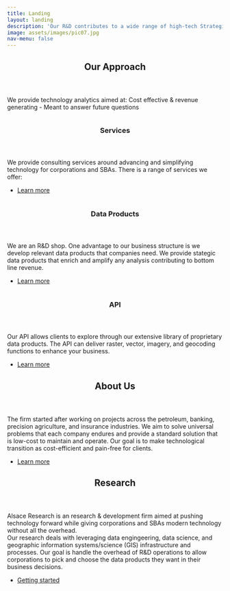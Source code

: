 ```yaml
---
title: Landing
layout: landing
description: 'Our R&D contributes to a wide range of high-tech Strategic Data Products.'
image: assets/images/pic07.jpg
nav-menu: false
---
```


<!-- Main -->
<div id="main">

<!-- One -->
<section id="one">
	<div class="inner">
		<header class="major">
			<h2>Our Approach</h2>
		</header>
		<p>We provide technology analytics aimed at: Cost effective & revenue generating
		 - Meant to answer future questions</p>
	</div>
</section>

<!-- Two -->
<section id="two" class="spotlights">
	<section>
		<a href="services.html" class="image">
			<img src="{% link assets/images/pic08.jpg %}" alt="" data-position="center center" />
		</a>
		<div class="content">
			<div class="inner">
				<header class="major">
					<h3>Services</h3>
				</header>
				<p>We provide consulting services around advancing and simplifying technology for corporations and SBAs.  There is a range of services we offer:</p>
				<ul class="actions">
					<li><a href="services.html" class="button">Learn more</a></li>
				</ul>
			</div>
		</div>
	</section>
	<section>
		<a href="products.html" class="image">
			<img src="{% link assets/images/pic09.jpg %}" alt="" data-position="top center" />
		</a>
		<div class="content">
			<div class="inner">
				<header class="major">
					<h3>Data Products</h3>
				</header>
				<p>We are an R&D shop.  One advantage to our business structure is we develop relevant data products that companies need.  We provide stategic data products that enrich and amplify any analysis contributing to bottom line revenue.</p>
				<ul class="actions">
					<li><a href="products.html" class="button">Learn more</a></li>
				</ul>
			</div>
		</div>
	</section>
	<section>
		<a href="api.html" class="image">
			<img src="{% link assets/images/pic10.jpg %}" alt="" data-position="25% 25%" />
		</a>
		<div class="content">
			<div class="inner">
				<header class="major">
					<h3>API</h3>
				</header>
				<p>Our API allows clients to explore through our extensive library of proprietary data products.  The API can deliver raster, vector, imagery, and geocoding functions to enhance your business.</p>
				<ul class="actions">
					<li><a href="api.html" class="button next">Learn more</a></li>
				</ul>
			</div>
		</div>
	</section>
</section>

<!-- Three -->
<section id="three">
	<div class="inner">
		<header class="major">
			<h2>About Us</h2>
		</header>
		<p>The firm started after working on projects across the petroleum, banking, precision agriculture, and insurance industries.  We aim to solve universal problems that each company endures and provide a standard solution that is low-cost to maintain and operate.
		Our goal is to make technological transition as cost-efficient and pain-free for clients.
		</p>
		<ul class="actions">
			<li><a href="about.html" class="button">Learn more</a></li>
		</ul>
	</div>
</section>

<!-- Four -->
<section id="four">
	<div class="inner">
		<header class="major">
			<h2>Research</h2>
		</header>
		<p>Alsace Research is an research & development firm aimed at pushing technology forward while giving corporations and SBAs modern technology without all the overhead. 
		<br />
		Our research deals with leveraging data engingeering, data science, and geographic information systems/science (GIS) infrastructure and processes. Our goal is handle the overhead of R&D operations to allow corporations to pick and choose the data products they want in their business decisions.</p>
		<ul class="actions">
			<li><a href="research.html" class="button next">Getting started</a></li>
		</ul>
	</div>
</section>


</div>
